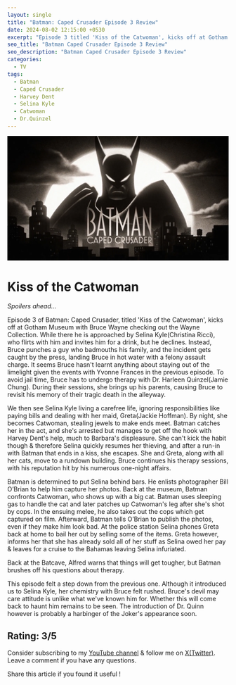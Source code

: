 ```yaml
---
layout: single
title: "Batman: Caped Crusader Episode 3 Review"
date: 2024-08-02 12:15:00 +0530
excerpt: "Episode 3 titled 'Kiss of the Catwoman', kicks off at Gotham Museum with Bruce Wayne checking out the Wayne Collection."
seo_title: "Batman Caped Crusader Episode 3 Review"
seo_description: "Batman Caped Crusader Episode 3 Review"
categories:
  - TV
tags:
  - Batman
  - Caped Crusader
  - Harvey Dent
  - Selina Kyle
  - Catwoman
  - Dr.Quinzel
---
```


![image](/assets/images/batman-caped-crusader/batman-cc.png)

# Kiss of the Catwoman

*Spoilers ahead...*  

Episode 3 of Batman: Caped Crusader, titled 'Kiss of the Catwoman', kicks off at Gotham Museum with Bruce Wayne checking out the Wayne Collection. While there he is approached by Selina Kyle(Christina Ricci), who flirts with him and invites him for a drink, but he declines. Instead, Bruce punches a guy who badmouths his family, and the incident gets caught by the press, landing Bruce in hot water with a felony assault charge. It seems Bruce hasn't learnt anything about staying out of the limelight given the events with Yvonne Frances in the previous episode. To avoid jail time, Bruce has to undergo therapy with Dr. Harleen Quinzel(Jamie Chung). During their sessions, she brings up his parents, causing Bruce to revisit his memory of their tragic death in the alleyway.

We then see Selina Kyle living a carefree life, ignoring responsibilities like paying bills and dealing with her maid, Greta(Jackie Hoffman). By night, she becomes Catwoman, stealing jewels to make ends meet. Batman catches her in the act, and she's arrested but manages to get off the hook with Harvey Dent's help, much to Barbara's displeasure. She can't kick the habit though & therefore Selina quickly resumes her thieving, and after a run-in with Batman that ends in a kiss, she escapes. She and Greta, along with all her cats, move to a rundown building. Bruce continues his therapy sessions, with his reputation hit by his numerous one-night affairs.

Batman is determined to put Selina behind bars. He enlists photographer Bill O’Brian to help him capture her photos. Back at the museum, Batman confronts Catwoman, who shows up with a big cat. Batman uses sleeping gas to handle the cat and later patches up Catwoman's leg after she's shot by cops. In the ensuing melee, he also takes out the cops which get captured on film. Afterward, Batman tells O’Brian to publish the photos, even if they make him look bad. At the police station Selina phones Greta back at home to bail her out by selling some of the items. Greta however, informs her that she has already sold all of her stuff as Selina owed her pay & leaves for a cruise to the Bahamas leaving Selina infuriated.

Back at the Batcave, Alfred warns that things will get tougher, but Batman brushes off his questions about therapy.

This episode felt a step down from the previous one. Although it introduced us to Selina Kyle, her chemistry with Bruce felt rushed. Bruce's devil may care attitude is unlike what we've known him for. Whether this will come back to haunt him remains to be seen. The introduction of Dr. Quinn however is probably a harbinger of the Joker's appearance soon. 

Rating: 3/5
---
Consider subscribing to my [YouTube channel](https://www.youtube.com/@swiftodyssey?sub_confirmation=1) & follow me on [X(Twitter)](https://twitter.com/swift_odyssey). Leave a comment if you have any questions. 

Share this article if you found it useful !
